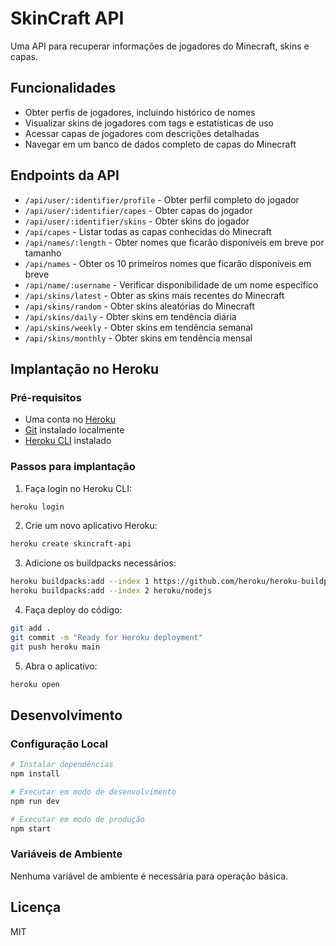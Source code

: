 # SkinCraft API

Uma API para recuperar informações de jogadores do Minecraft, skins e capas.

## Funcionalidades

- Obter perfis de jogadores, incluindo histórico de nomes
- Visualizar skins de jogadores com tags e estatísticas de uso
- Acessar capas de jogadores com descrições detalhadas
- Navegar em um banco de dados completo de capas do Minecraft

## Endpoints da API

- `/api/user/:identifier/profile` - Obter perfil completo do jogador
- `/api/user/:identifier/capes` - Obter capas do jogador
- `/api/user/:identifier/skins` - Obter skins do jogador
- `/api/capes` - Listar todas as capas conhecidas do Minecraft
- `/api/names/:length` - Obter nomes que ficarão disponíveis em breve por tamanho
- `/api/names` - Obter os 10 primeiros nomes que ficarão disponíveis em breve
- `/api/name/:username` - Verificar disponibilidade de um nome específico
- `/api/skins/latest` - Obter as skins mais recentes do Minecraft
- `/api/skins/random` - Obter skins aleatórias do Minecraft
- `/api/skins/daily` - Obter skins em tendência diária
- `/api/skins/weekly` - Obter skins em tendência semanal
- `/api/skins/monthly` - Obter skins em tendência mensal

## Implantação no Heroku

### Pré-requisitos

- Uma conta no [Heroku](https://heroku.com)
- [Git](https://git-scm.com) instalado localmente
- [Heroku CLI](https://devcenter.heroku.com/articles/heroku-cli) instalado

### Passos para implantação

1. Faça login no Heroku CLI:

```bash
heroku login
```

2. Crie um novo aplicativo Heroku:

```bash
heroku create skincraft-api
```

3. Adicione os buildpacks necessários:

```bash
heroku buildpacks:add --index 1 https://github.com/heroku/heroku-buildpack-apt
heroku buildpacks:add --index 2 heroku/nodejs
```

4. Faça deploy do código:

```bash
git add .
git commit -m "Ready for Heroku deployment"
git push heroku main
```

5. Abra o aplicativo:

```bash
heroku open
```

## Desenvolvimento

### Configuração Local

```bash
# Instalar dependências
npm install

# Executar em modo de desenvolvimento
npm run dev

# Executar em modo de produção
npm start
```

### Variáveis de Ambiente

Nenhuma variável de ambiente é necessária para operação básica.

## Licença

MIT
